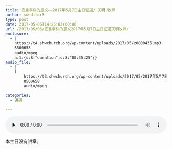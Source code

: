 ```yaml
---
title: 底拿事件的意义——2017年5月7日主日证道/ 天明 牧师
author: sweditor3
type: post
date: 2017-05-06T14:25:02+00:00
url: /2017/05/06/底拿事件的意义2017年5月7日主日证道天明牧师/
enclosure:
  - |
    https://t4.shwchurch.org/wp-content/uploads/2017/05/z0000435.mp3
    8500658
    audio/mpeg
    a:1:{s:8:"duration";s:8:"00:35:25";}
audio_file:
  - |
    |
        https://t3.shwchurch.org/wp-content/uploads/2017/05/2017年5月7日讲道【音频】.mp3
        8500658
        audio/mpeg
        
categories:
  - 讲道

---
```

<audio class="wp-audio-shortcode" id="audio-15261-906" preload="none" style="width: 100%;" controls="controls"><source type="audio/mpeg" src="http://t5.shwchurch.org/wp-content/uploads/2017/05/z0000435.mp3?_=906" /><http://t5.shwchurch.org/wp-content/uploads/2017/05/z0000435.mp3></audio> 

本主日没有讲章。